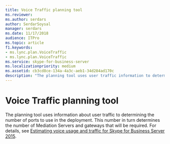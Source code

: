 ```yaml
---
title: Voice Traffic planning tool
ms.reviewer: 
ms.author: serdars
author: SerdarSoysal
manager: serdars
ms.date: 11/17/2018
audience: ITPro
ms.topic: article
f1.keywords:
- ms.lync.plan.VoiceTraffic
- ms.lync.plan.VoiceTraffic
ms.service: skype-for-business-server
ms.localizationpriority: medium
ms.assetid: cb3cd8ce-134a-4a3c-aeb1-34d284ad170c
description: "The planning tool uses user traffic information to determining the number of ports to use in the deployment. This number in turn determines the number of Mediation Servers and gateways that will be required. For details, see Estimating voice usage and traffic for Skype for Business Server 2015."
---
```


# Voice Traffic planning tool
 
The planning tool uses information about user traffic to determining the number of ports to use in the deployment. This number in turn determines the number of Mediation Servers and gateways that will be required. For details, see [Estimating voice usage and traffic for Skype for Business Server 2015](../../plan-your-deployment/capacity/estimating-voice-traffic.md).
  
